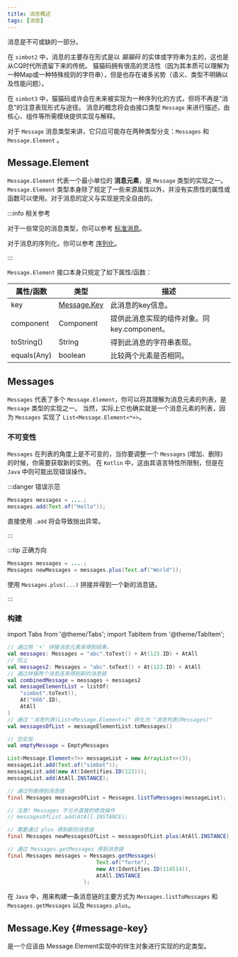 ```yaml
---
title: 消息概述
tags: [消息]
---
```


消息是不可或缺的一部分。

在 `simbot2` 中，消息的主要存在形式是以 _猫猫码_ 的实体或字符串为主的，这也是从CQ时代所遗留下来的传统。
猫猫码拥有很高的灵活性（因为其本质可以理解为一种Map或一种特殊规则的字符串），但是也存在诸多劣势（语义、类型不明确以及性能问题）。

在 `simbot3` 中，猫猫码或许会在未来被实现为一种序列化的方式，但将不再是“消息”的注意表现形式与途径。
消息的概念将会由接口类型 `Message` 来进行描述，由核心、组件等所需模块提供实现与解释。



对于 `Message` 消息类型来讲，它只应可能存在两种类型分支：`Messages` 和 `Message.Element` 。


## Message.Element
`Message.Element` 代表一个最小单位的 **消息元素**，是 `Message` 类型的实现之一。
`Message.Element` 类型本身除了规定了一些来源属性以外，并没有实质性的属性或函数可以使用。对于消息的定义与实现是完全自由的。


:::info 相关参考

对于一些常见的消息类型，你可以参考 [标准消息](standard-message.md)。

对于消息的序列化，你可以参考 [序列化](message-serialization.md)。

:::

`Message.Element` 接口本身只规定了如下属性/函数：

| 属性/函数       | 类型                          | 描述                            |
|-------------|-----------------------------|-------------------------------|
| key         | [Message.Key](#message-key) | 此消息的key信息。                    |
| component   | Component                   | 提供此消息实现的组件对象。同 key.component。 |
| toString()  | String                      | 得到此消息的字符串表现。                  |
| equals(Any) | boolean                     | 比较两个元素是否相同。                   |


## Messages
`Messages` 代表了多个 `Message.Element`，你可以将其理解为消息元素的列表，是 `Message` 类型的实现之一。
当然，实际上它也确实就是一个消息元素的列表，因为 `Messages` 实现了 `List<Message.Element<*>>`。

### 不可变性
`Messages` 在列表的角度上是不可变的，当你要调整一个 `Messages` (增加、删除) 的时候，你需要获取新的实例。
在 `Kotlin` 中，这由其语言特性所限制，但是在 `Java` 中则可能出现错误操作。

:::danger 错误示范

```java
Messages messages = ....;
messages.add(Text.of("Hello"));
```
直接使用 `.add` 将会导致抛出异常。

:::


:::tip 正确方向

```java
Messages messages = ....;
Messages newMessages = messages.plus(Text.of("World"));
```
使用 `Messages.plus(...)` 拼接并得到一个新的消息链。

:::

### 构建

import Tabs from '@theme/Tabs';
import TabItem from '@theme/TabItem';

<Tabs groupId="code">
<TabItem value="Kotlin" label="Kotlin" default>

```kotlin
// 通过用 '+' 拼接消息元素来得到结果。
val messages: Messages = "abc".toText() + At(123.ID) + AtAll
// 同上
val messages2: Messages = "abc".toText() + At(123.ID) + AtAll
// 通过拼接两个消息连来得到新的消息链
val combinedMessage = messages + messages2
val messageElementList = listOf(
    "simbot".toText(),
    At("666".ID),
    AtAll
)
// 通过 "消息列表(List<Message.Element>)" 转化为 "消息列表(Messages)"
val messagesOfList = messageElementList.toMessages()

// 空实现
val emptyMessage = EmptyMessages
```

</TabItem>
<TabItem value="Java" label="Java">

```java
List<Message.Element<?>> messageList = new ArrayList<>(3);
messageList.add(Text.of("simbot"));
messageList.add(new At(Identifies.ID(123)));
messageList.add(AtAll.INSTANCE);

// 通过列表得到消息链
final Messages messagesOfList = Messages.listToMessages(messageList);

// 注意! Messages 不允许直接的修改操作
// messagesOfList.add(AtAll.INSTANCE);

// 需要通过 plus 得到新的消息链
final Messages newMessagesOfList = messagesOfList.plus(AtAll.INSTANCE);

// 通过 Messages.getMessages 得到消息链
final Messages messages = Messages.getMessages(
                            Text.of("forte"),
                            new At(Identifies.ID(114514)),
                            AtAll.INSTANCE
                        );
```

</TabItem>
</Tabs>


在 `Java` 中，用来构建一条消息链的主要方式为 `Messages.listToMessages` 和 `Messages.getMessages` 以及 `Messages.plus`。



## Message.Key {#message-key}

是一个应该由 Message.Element实现中的伴生对象进行实现的约定类型。
